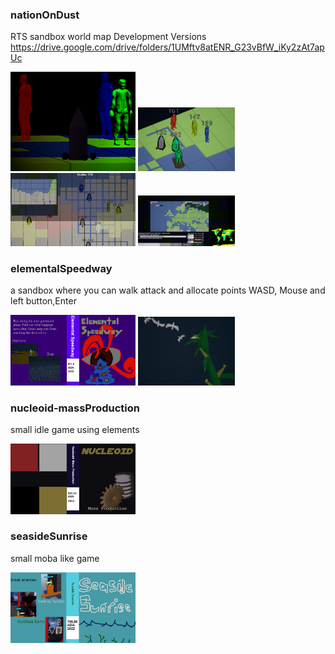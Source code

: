 ### nationOnDust

RTS sandbox world map
Development Versions https://drive.google.com/drive/folders/1UMftv8atENR_G23vBfW_iKy2zAt7apUc

<p>
  <img src="images/nod1.png" alt="Example 6" width="200"/>
  <img src="images/nod2.png" alt="Example 5" width="155"/>
  <img src="images/nod3.png" alt="Example 3" width="200"/>
  <img src="images/nod4.png" alt="Example 4" width="155"/>
</p>

### elementalSpeedway

a sandbox where you can walk attack and allocate points
WASD, Mouse and left button,Enter

<p>
  <img src="images/es1.png" alt="Example 1" width="200"/>
  <img src="images/es2.png" alt="Example 2" width="155"/>
</p>

### nucleoid-massProduction

small idle game using elements

<p>
  <img src="images/n-MP1.png" alt="Example 7" width="200"/>
</p>

### seasideSunrise

small moba like game

<p>
  <img src="images/ss1.png" alt="Example 8" width="200"/>
</p>
